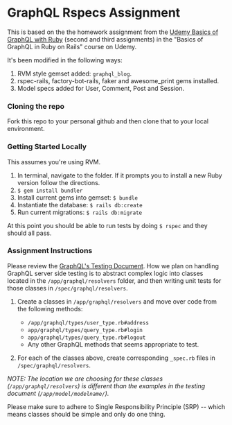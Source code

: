 # GraphQL Rspecs Assignment

This is based on the the homework assignment from the [Udemy Basics of GraphQL with Ruby](https://www.udemy.com/basics-of-graphql-with-ruby-on-rails) 
(second and third assignments) in the "Basics of GraphQL in Ruby on Rails" course on Udemy.

It's been modified in the following ways:
1. RVM style gemset added: `graphql_blog`.
2. rspec-rails, factory-bot-rails, faker and awesome_print gems installed.
3. Model specs added for User, Comment, Post and Session.

### Cloning the repo
Fork this repo to your personal github and then clone that to your local environment. 

### Getting Started Locally
This assumes you're using RVM.
1. In terminal, navigate to the folder. If it prompts you to install a new Ruby version follow the directions.
2. `$ gem install bundler`
3. Install current gems into gemset: `$ bundle`
4. Instantiate the database: `$ rails db:create`
5. Run current migrations: `$ rails db:migrate`

At this point you should be able to run tests by doing `$ rspec` and they should all pass.

### Assignment Instructions
Please review the [GraphQL's Testing Document](http://graphql-ruby.org/schema/testing.html). How we plan on handling 
GraphQL server side testing is to abstract complex logic into classes located in the `/app/graphql/resolvers` folder, and then
writing unit tests for those classes in `/spec/graphql/resolvers`.  

1. Create a classes in `/app/graphql/resolvers` and move over code from the following methods: 
    - `/app/graphql/types/user_type.rb#address`
    - `app/graphql/types/query_type.rb#login`
    - `app/graphql/types/query_type.rb#logout`
    - Any other GraphQL methods that seems appropriate to test.

2. For each of the classes above, create corresponding `_spec.rb` files in `/spec/graphql/resolvers`.

*NOTE: The location we are choosing for these classes (`/app/graphql/resolvers`)
is different than the examples in the testing document (`/app/model/modelname/`).*

Please make sure to adhere to Single Responsibility Principle (SRP) -- which means classes 
should be simple and only do one thing.


